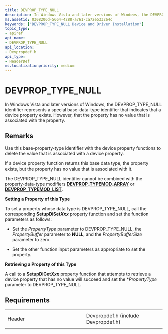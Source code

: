 ```yaml
---
title: DEVPROP_TYPE_NULL
description: In Windows Vista and later versions of Windows, the DEVPROP_TYPE_NULL identifier represents a special base-data-type identifier that indicates that a device property exists. However, that the property has no value that is associated with the property.
ms.assetid: 0308206d-5664-4288-a761-ca72e533264c
keywords: ["DEVPROP_TYPE_NULL Device and Driver Installation"]
topic_type:
- apiref
api_name:
- DEVPROP_TYPE_NULL
api_location:
- Devpropdef.h
api_type:
- HeaderDef
ms.localizationpriority: medium
---
```


# DEVPROP_TYPE_NULL


In Windows Vista and later versions of Windows, the DEVPROP_TYPE_NULL identifier represents a special base-data-type identifier that indicates that a device property exists. However, that the property has no value that is associated with the property.

Remarks
-------

Use this base-property-type identifier with the device property functions to delete the value that is associated with a device property.

If a device property function returns this base data type, the property exists, but the property has no value that is associated with it.

The DEVPROP_TYPE_NULL identifier cannot be combined with the property-data-type modifiers [**DEVPROP_TYPEMOD_ARRAY**](devprop-typemod-array.md) or [**DEVPROP_TYPEMOD_LIST**](devprop-typemod-list.md).

**Setting a Property of this Type**

To set a property whose data type is DEVPROP_TYPE_NULL, call the corresponding **SetupDiSet*Xxx*** property function and set the function parameters as follows:

-   Set the *PropertyType* parameter to DEVPROP_TYPE_NULL, the *PropertyBuffer* parameter to **NULL**, and the *PropertyBufferSize* parameter to zero.

-   Set the other function input parameters as appropriate to set the property.

**Retrieving a Property of this Type**

A call to a **SetupDiGet*Xxx*** property function that attempts to retrieve a device property that has no value will succeed and set the \**PropertyType* parameter to DEVPROP_TYPE_NULL.

Requirements
------------

<table>
<colgroup>
<col width="50%" />
<col width="50%" />
</colgroup>
<tbody>
<tr class="odd">
<td align="left"><p>Header</p></td>
<td align="left">Devpropdef.h (include Devpropdef.h)</td>
</tr>
</tbody>
</table>

 

 





